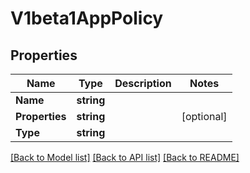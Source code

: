 # V1beta1AppPolicy

## Properties

Name | Type | Description | Notes
------------ | ------------- | ------------- | -------------
**Name** | **string** |  | 
**Properties** | **string** |  | [optional] 
**Type** | **string** |  | 

[[Back to Model list]](../README.md#documentation-for-models) [[Back to API list]](../README.md#documentation-for-api-endpoints) [[Back to README]](../README.md)


